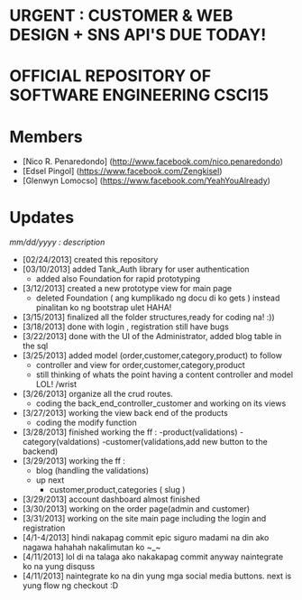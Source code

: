 URGENT : CUSTOMER & WEB DESIGN + SNS API'S  DUE TODAY! 
==================================================


OFFICIAL REPOSITORY OF SOFTWARE ENGINEERING CSCI15
==================================================

Members 
================
- [Nico R. Penaredondo] (http://www.facebook.com/nico.penaredondo)
- [Edsel Pingol] (https://www.facebook.com/Zengkisel)
- [Glenwyn Lomocso] (https://www.facebook.com/YeahYouAlready)

Updates 
================
*mm/dd/yyyy : description*
- [02/24/2013] created this repository
- [03/10/2013] added Tank_Auth library for user authentication
	- added also Foundation for rapid prototyping
- [3/12/2013] created a new prototype view for main page
	- deleted Foundation ( ang kumplikado ng docu di ko gets ) instead pinalitan ko ng bootstrap ulet HAHA!
- [3/15/2013] finalized all the folder structures,ready for coding na! :)) 
- [3/18/2013] done with login , registration still have bugs 
- [3/22/2013] done with the UI of the Administrator, added blog table in the sql
- [3/25/2013] added model (order,customer,category,product) to follow
	- controller and view for order,customer,category,product
	- still thinking of whats the point having a content controller and model LOL! /wrist
- [3/26/2013] organize all the crud routes.
	- coding the back_end_controller_customer and working on its views
- [3/27/2013] working the view back end of the products
	- coding the modify function 
- [3/28/2013] finished working the ff :
	-product(validations)
	-category(valdations)
	-customer(validations,add new button to the backend)
- [3/29/2013] working the ff : 
	- blog (handling the validations)
	- up next
		- customer,product,categories ( slug )	
- [3/29/2013] account dashboard almost finished
- [3/30/2013] working on the order page(admin and customer)
- [3/31/2013] working on the site main page including the login and registration
- [4/1-4/2013] hindi nakapag commit epic siguro madami na din ako nagawa hahahah nakalimutan ko ~_~ 
- [4/11/2013] lol di na talaga ako nakakapag commit anyway naintegrate ko na yung disquss
- [4/11/2013] naintegrate ko na din yung mga social media buttons. next is yung flow ng checkout :D 